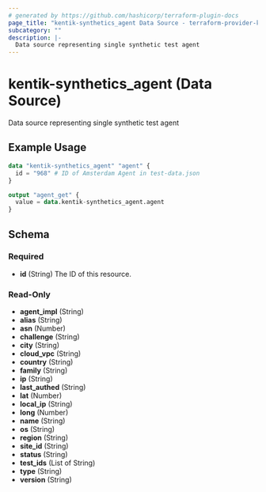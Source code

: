 ```yaml
---
# generated by https://github.com/hashicorp/terraform-plugin-docs
page_title: "kentik-synthetics_agent Data Source - terraform-provider-kentik-synthetics"
subcategory: ""
description: |-
  Data source representing single synthetic test agent
---
```


# kentik-synthetics_agent (Data Source)

Data source representing single synthetic test agent

## Example Usage

```terraform
data "kentik-synthetics_agent" "agent" {
  id = "968" # ID of Amsterdam Agent in test-data.json
}

output "agent_get" {
  value = data.kentik-synthetics_agent.agent
}
```

<!-- schema generated by tfplugindocs -->
## Schema

### Required

- **id** (String) The ID of this resource.

### Read-Only

- **agent_impl** (String)
- **alias** (String)
- **asn** (Number)
- **challenge** (String)
- **city** (String)
- **cloud_vpc** (String)
- **country** (String)
- **family** (String)
- **ip** (String)
- **last_authed** (String)
- **lat** (Number)
- **local_ip** (String)
- **long** (Number)
- **name** (String)
- **os** (String)
- **region** (String)
- **site_id** (String)
- **status** (String)
- **test_ids** (List of String)
- **type** (String)
- **version** (String)


